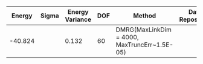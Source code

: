 | Energy   | Sigma | Energy Variance | DOF | Method                                                       | Data Repository                  |
|----------|-------|-----------------|-----|--------------------------------------------------------------|----------------------------------|
|-40.824 |       | 0.132           | 60  | DMRG(MaxLinkDim = 4000, MaxTruncErr~1.5E-05) |   

